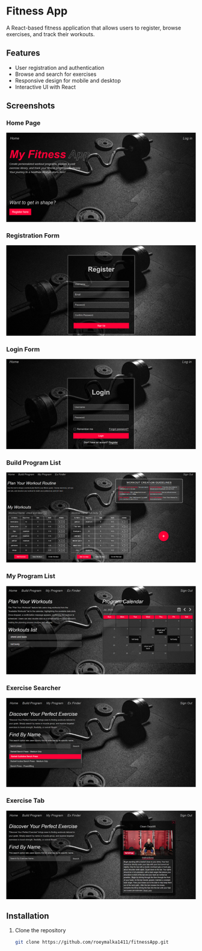 # Fitness App

A React-based fitness application that allows users to register, browse exercises, and track their workouts.

## Features

- User registration and authentication  
- Browse and search for exercises  
- Responsive design for mobile and desktop  
- Interactive UI with React  

## Screenshots

### Home Page  
![Home Page](./screenshots/Home.png)

### Registration Form  
![Registration](./screenshots/Register.png)

### Login Form  
![Login](./screenshots/Login.png)

### Build Program List  
![Build Program](./screenshots/Build_program.png)

### My Program List  
![My Program](./screenshots/My_program.png)

### Exercise Searcher  
![Exercise_tab](./screenshots/Exercise_searcher.png)

### Exercise Tab  
![Exercise_tab](./screenshots/Exercise_tab.png)

## Installation

1. Clone the repository  
   ```bash
   git clone https://github.com/roeymalka1411/fitnessApp.git
